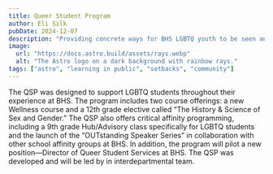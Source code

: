 ```yaml
---
title: Queer Student Program
author: Eli Silk
pubDate: 2024-12-07
description: "Providing concrete ways for BHS LGBTQ youth to be seen and heard, engaged and supported."
image:
  url: "https://docs.astro.build/assets/rays.webp"
  alt: "The Astro logo on a dark background with rainbow rays."
tags: ["astro", "learning in public", "setbacks", "community"]
---
```


The QSP was designed to support LGBTQ students throughout their experience at BHS. The program includes two course offerings: a new Wellness course and a 12th grade elective called “The History & Science of Sex and Gender.” The QSP also offers critical affinity programming, including a 9th grade Hub/Advisory class specifically for LGBTQ students and the launch of the “OUTstanding Speaker Series” in collaboration with other school affinity groups at BHS. In addition, the program will pilot a new position—Director of Queer Student Services at BHS. The QSP was developed and will be led by in interdepartmental team.

